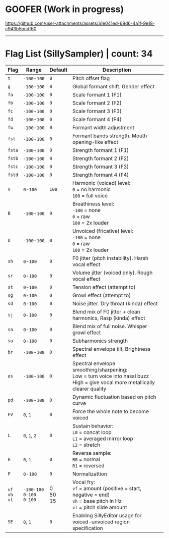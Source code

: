 # GOOFER (Work in progress)

https://github.com/user-attachments/assets/a1e041ed-69d6-4a1f-9e18-c943b5bcdf60

___
# Flag List (SillySampler) | count: 34

| Flag | Range    | Default | Description |
|------|----------|---------|-------------|
| `t`  | `-100`-`100`  | `0`   | Pitch offset flag |
| `g`  | `-100`-`100`  | `0` | Global formant shift. Gender effect |
| `fa` | `-100`-`100`  | `0` | Scale formant 1 (F1)  |
| `fb` | `-100`-`100`  | `0` | Scale formant 2 (F2)  |
| `fc` | `-100`-`100`  | `0` | Scale formant 3 (F3)  |
| `fd` | `-100`-`100`  | `0` | Scale formant 4 (F4)  |
| `fw` | `-100`-`100`  | `0` | Formant width adjustment  |
| `fst` | `-100`-`100` | `0` | Formant bands strength. Mouth opening-like effect |
| `fsta` | `-100`-`100`| `0` | Strength formant 1 (F1)  |
| `fstb` | `-100`-`100`| `0` | Strength formant 2 (F2)  |
| `fstc` | `-100`-`100`| `0` | Strength formant 3 (F3)  |
| `fstd` | `-100`-`100`| `0` | Strength formant 4 (F4)  |
| `V`  | `0`-`100`     | `100` | Harmonic (voiced) level:<br>`0` = no harmonic<br>`100` = full voice |
| `B`  | `-100`-`100`  | `0`   | Breathiness level:<br>`-100` = none<br>`0` = raw<br>`100` = 2x louder |
| `U`  | `-100`-`100`  | `0`   | Unvoiced (fricative) level:<br>`-100` = none<br>`0` = raw<br>`100` = 2x louder |
| `sh` | `0`-`100`     | `0`   | F0 jitter (pitch instability). Harsh vocal effect |
| `sr` | `0`-`100`     | `0`   | Volume jitter (voiced only). Rough vocal effect |
| `st` | `0`-`100`     | `0`   | Tension effect (attempt to) |
| `sg` | `0`-`100`     | `0`   | Growl effect (attempt to) |
| `sd` | `0`-`100`     | `0`   | Noise jitter. Dry throat (kinda) effect |
| `sj` | `0`-`100`     | `0`   | Blend mix of F0 jitter + clean harmonics, Rasp (kinda) effect |
| `sa` | `0`-`100`     | `0`   | Blend mix of full noise. Whisper growl effect |
| `su` | `0`-`100`     | `0`   | Subharmonics strength |
| `br` | `-100`-`100`  | `0`   | Spectral envelope tilt, Brightness effect |
| `es` | `-100`-`100`  | `0`   | Spectral envelope smoothing/sharpening:<br>Low = turn voice into nasal buzz<br>High = give vocal more metallically clearer quality |
| `pd` | `-100`-`100`  | `0`   | Dynamic fluctuation based on pitch curve |
| `FV`  | `0`, `1`     | `0`   | Force the whole note to become voiced |
| `L`  | `0`, `1`, `2` | `0`   | Sustain behavior: <br> `L0` = concat loop <br> `L1` = averaged mirror loop <br> `L2` = stretch|
| `R`  | `0`, `1`      | `0`   | Reverse sample: <br> `R0` = normal <br> `R1` = reversed |
| `P`  | `0`-`100`      | `0`  | Normalizattion |
| `vf`<br>`vh`<br>`vl` | `-100-100`<br>`0-100`<br>`0-100` | 0<br>50<br>15 | Vocal fry: <br>`vf` = amount (positive = start, negative = end) <br>`vh` = base pitch in Hz <br>`vl` = pitch slide amount |
| `SE`  | `0`, `1`      | `0`   | Enabling SillyEditor usage for voiced-unvoiced region specification |
